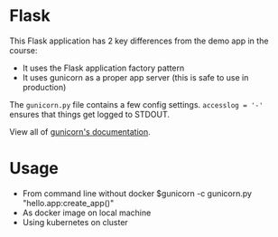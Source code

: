 # Flask

This Flask application has 2 key differences from the demo app in the course:

- It uses the Flask application factory pattern
- It uses gunicorn as a proper app server (this is safe to use in production)

The `gunicorn.py` file contains a few config settings. `accesslog = '-'` ensures
that things get logged to STDOUT.

View all of [gunicorn's documentation](http://docs.gunicorn.org/en/latest/index.html).

# Usage

- From command line without docker $gunicorn -c gunicorn.py "hello.app:create_app()"
- As docker image on local machine
- Using kubernetes on cluster
